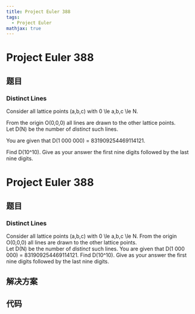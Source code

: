 ```yaml
---
title: Project Euler 388
tags:
  - Project Euler
mathjax: true
---
```

<escape><!-- more --></escape>
    
# Project Euler 388
## 题目
### Distinct Lines


Consider all lattice points (a,b,c) with 0 \le a,b,c \le N.


From the origin O(0,0,0) all lines are drawn to the other lattice points.<br />
Let D(N) be the number of <i>distinct</i> such lines.


You are given that D(1 000 000) = 831909254469114121.

Find D(10^10). Give as your answer the first nine digits followed by the last nine digits.






# Project Euler 388
## 题目
### Distinct Lines

Consider all lattice points (a,b,c) with 0 \le a,b,c \le N.
From the origin O(0,0,0) all lines are drawn to the other lattice points.<br>Let D(N) be the number of <i>distinct</i> such lines.
You are given that D(1 000 000) = 831909254469114121.
Find D(10^10). Give as your answer the first nine digits followed by the last nine digits.


## 解决方案


## 代码


